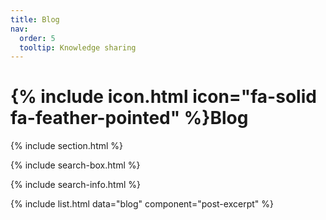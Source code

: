 ```yaml
---
title: Blog
nav:
  order: 5
  tooltip: Knowledge sharing
---
```


# {% include icon.html icon="fa-solid fa-feather-pointed" %}Blog

<!-- Add content here.  -->


{% include section.html %}

{% include search-box.html %}

<!-- {% include tags.html tags=site.tags %} -->

{% include search-info.html %}

{% include list.html data="blog" component="post-excerpt" %}